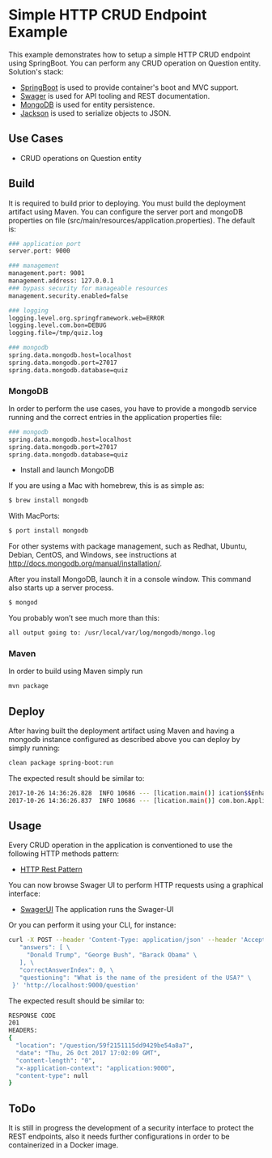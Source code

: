 # Simple HTTP CRUD Endpoint Example

This example demonstrates how to setup a simple HTTP CRUD endpoint using SpringBoot. You can perform any CRUD operation on Question entity. Solution's stack:

- [SpringBoot](https://projects.spring.io/spring-boot/) is used to provide container's boot and MVC support.
- [Swager](https://swagger.io/) is used for API tooling and REST documentation.
- [MongoDB](https://www.mongodb.com/) is used for entity persistence.
- [Jackson](https://github.com/FasterXML/jackson) is used to serialize objects to JSON.


## Use Cases

- CRUD operations on Question entity


## Build

It is required to build prior to deploying. You must build the deployment artifact using Maven. You can configure the server port and mongoDB properties on file (src/main/resources/application.properties). The default is:

```bash
### application port
server.port: 9000

### management
management.port: 9001
management.address: 127.0.0.1
### bypass security for manageable resources
management.security.enabled=false

### logging
logging.level.org.springframework.web=ERROR
logging.level.com.bon=DEBUG
logging.file=/tmp/quiz.log

### mongodb
spring.data.mongodb.host=localhost
spring.data.mongodb.port=27017
spring.data.mongodb.database=quiz
```


### MongoDB

In order to perform the use cases, you have to provide a mongodb service running and the correct entries in the application properties file:

```bash
### mongodb
spring.data.mongodb.host=localhost
spring.data.mongodb.port=27017
spring.data.mongodb.database=quiz
```
- Install and launch MongoDB

If you are using a Mac with homebrew, this is as simple as:

```bash
$ brew install mongodb
```

With MacPorts:

```bash
$ port install mongodb

```

For other systems with package management, such as Redhat, Ubuntu, Debian, CentOS, and Windows, see instructions at http://docs.mongodb.org/manual/installation/.

After you install MongoDB, launch it in a console window. This command also starts up a server process.

```bash
$ mongod
```

You probably won’t see much more than this:

```bash
all output going to: /usr/local/var/log/mongodb/mongo.log
```

### Maven

In order to build using Maven simply run

```bash
mvn package
```


## Deploy

After having built the deployment artifact using Maven and having a mongodb instance configured as described above you can deploy by simply running:

```bash
clean package spring-boot:run
```

The expected result should be similar to:

```bash
2017-10-26 14:36:26.828  INFO 10686 --- [lication.main()] ication$$EnhancerBySpringCGLIB$$eea4fab7 : welcomePageHandlerMapping
2017-10-26 14:36:26.837  INFO 10686 --- [lication.main()] com.bon.Application          : Started Application in 13.036 seconds (JVM running for 18.967)
```


## Usage

Every CRUD operation in the application is conventioned to use the following HTTP methods pattern:

- [HTTP Rest Pattern](https://lh3.googleusercontent.com/-cpYCrP36Nc8/VsWO7emBMRI/AAAAAAAAAyU/0rv7Lnl0aNI/s1600-h/image%25255B5%25255D.png)

You can now browse Swager UI to perform HTTP requests using a graphical interface:

- [SwagerUI](http://localhost:9000/swagger-ui.html#/) The application runs the Swager-UI

Or you can perform it using your CLI, for instance:

```bash
curl -X POST --header 'Content-Type: application/json' --header 'Accept: */*' -d '{ \ 
   "answers": [ \ 
     "Donald Trump", "George Bush", "Barack Obama" \ 
   ], \ 
   "correctAnswerIndex": 0, \ 
   "questioning": "What is the name of the president of the USA?" \ 
 }' 'http://localhost:9000/question'
```

The expected result should be similar to:

```bash
RESPONSE CODE
201
HEADERS:
{
  "location": "/question/59f2151115dd9429be54a8a7",
  "date": "Thu, 26 Oct 2017 17:02:09 GMT",
  "content-length": "0",
  "x-application-context": "application:9000",
  "content-type": null
}
```


## ToDo

It is still in progress the development of a security interface to protect the REST endpoints, also it needs further configurations in order to be containerized in a Docker image.
